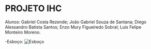 # PROJETO IHC
Alunos:
Gabriel Costa Rezende;
João Gabriel Souza de Santana;
Diego Alessandro Batista Santos;
Enzo Mury Figueiredo Sobral;
Luis Felipe Monteiro Moreno.

-Esboço:
![Esboço](https://user-images.githubusercontent.com/68952436/158288156-fe3654e3-9b4a-4fed-810c-40837b76fd52.jpg)
